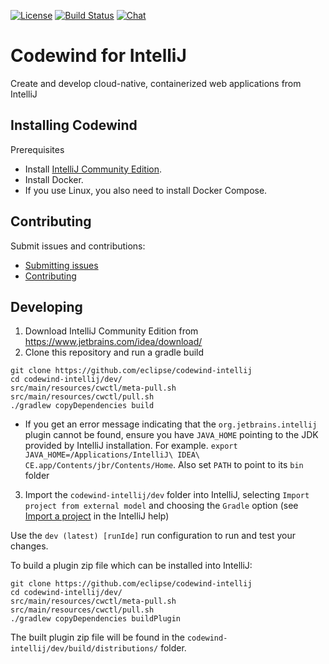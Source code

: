 [![License](https://img.shields.io/badge/License-EPL%202.0-red.svg?label=license&logo=eclipse)](https://www.eclipse.org/legal/epl-2.0/)
[![Build Status](https://ci.eclipse.org/codewind/buildStatus/icon?job=Codewind%2Fcodewind-intellij%2Fmaster)](https://ci.eclipse.org/codewind/job/Codewind/job/codewind-intellij/job/master/)
[![Chat](https://img.shields.io/static/v1.svg?label=chat&message=mattermost&color=145dbf)](https://mattermost.eclipse.org/eclipse/channels/eclipse-codewind)

# Codewind for IntelliJ
Create and develop cloud-native, containerized web applications from IntelliJ

## Installing Codewind

Prerequisites
- Install [IntelliJ Community Edition](https://www.jetbrains.com/idea/download/).
- Install Docker.
- If you use Linux, you also need to install Docker Compose.

## Contributing
Submit issues and contributions:
- [Submitting issues](https://github.com/eclipse/codewind/issues)
- [Contributing](CONTRIBUTING.md)

## Developing

1. Download IntelliJ Community Edition from https://www.jetbrains.com/idea/download/
2. Clone this repository and run a gradle build
```
git clone https://github.com/eclipse/codewind-intellij
cd codewind-intellij/dev/
src/main/resources/cwctl/meta-pull.sh
src/main/resources/cwctl/pull.sh
./gradlew copyDependencies build
```
- If you get an error message indicating that the `org.jetbrains.intellij` plugin cannot be found, ensure you have `JAVA_HOME` pointing to the JDK provided by IntelliJ installation.  For example. `export JAVA_HOME=/Applications/IntelliJ\ IDEA\ CE.app/Contents/jbr/Contents/Home`. Also set `PATH` to point to its `bin` folder
3. Import the `codewind-intellij/dev` folder into IntelliJ, selecting `Import project from external model` and choosing the `Gradle` option (see [Import a project](https://www.jetbrains.com/help/idea/import-project-or-module-wizard.html) in the IntelliJ help)

Use the `dev (latest) [runIde]` run configuration to run and test your changes.

To build a plugin zip file which can be installed into IntelliJ:
```
git clone https://github.com/eclipse/codewind-intellij
cd codewind-intellij/dev/
src/main/resources/cwctl/meta-pull.sh
src/main/resources/cwctl/pull.sh
./gradlew copyDependencies buildPlugin
```
The built plugin zip file will be found in the `codewind-intellij/dev/build/distributions/` folder.
